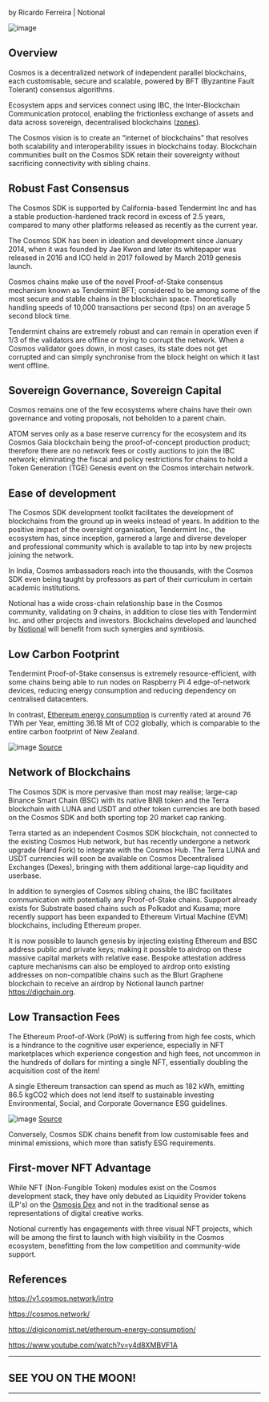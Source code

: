 by Ricardo Ferreira | Notional

![image](https://user-images.githubusercontent.com/22358264/136323289-4a27e11c-5325-4773-aa86-12bc814887ef.png)

## Overview
Cosmos is a decentralized network of independent parallel blockchains, each customisable, secure and scalable, powered by BFT (Byzantine Fault Tolerant) consensus algorithms.

Ecosystem apps and services connect using IBC, the Inter-Blockchain Communication protocol, enabling the frictionless exchange of assets and data across sovereign, decentralised blockchains ([zones](https://mapofzones.com/)).

The Cosmos vision is to create an “internet of blockchains” that resolves both scalability and interoperability issues in blockchains today. Blockchain communities built on the Cosmos SDK retain their sovereignty without sacrificing connectivity with sibling chains.   

## Robust Fast Consensus
The Cosmos SDK is supported by California-based Tendermint Inc and has a stable production-hardened track record in excess of 2.5 years,  compared to many other platforms released as recently as the current year.

The Cosmos SDK has been in ideation and development since January 2014, when it was founded by Jae Kwon and later its whitepaper was released in 2016 and ICO held in 2017 followed by March 2019 genesis launch. 

Cosmos chains make use of the novel Proof-of-Stake consensus mechanism known as Tendermint BFT; considered to be among some of the most secure and stable chains in the blockchain space. Theoretically handling speeds of 10,000 transactions per second (tps) on an average 5 second block time.   

Tendermint chains are extremely robust and can remain in operation even if 1/3 of the validators are offline or trying to corrupt the network. When a Cosmos validator goes down, in most cases, its state does not get corrupted and can simply synchronise from the block height on which it last went offline.

## Sovereign Governance, Sovereign Capital
Cosmos remains one of the few ecosystems where chains have their own governance and voting proposals, not beholden to a parent chain.

ATOM serves only as a base reserve currency for the ecosystem and its Cosmos Gaia blockchain being the proof-of-concept production product; therefore there are no network fees or costly auctions to join the IBC network; eliminating the fiscal and policy restrictions for chains to hold a Token Generation (TGE) Genesis event on the Cosmos interchain network.

## Ease of development
The Cosmos SDK development toolkit facilitates the development of blockchains from the ground up in weeks instead of years. In addition to the positive impact of the oversight organisation, Tendermint Inc., the ecosystem has, since inception, garnered a large and diverse developer and professional community which is available to tap into by new projects joining the network.

In India, Cosmos ambassadors reach into the thousands, with the Cosmos SDK even being taught by professors as part of their curriculum in certain academic institutions.

Notional has a wide cross-chain relationship base in the Cosmos community, validating on 9 chains, in addition to close ties with Tendermint Inc. and other projects and investors. Blockchains developed and launched by [Notional](https://notional.ventures) will benefit from such synergies and symbiosis.

## Low Carbon Footprint
Tendermint Proof-of-Stake consensus is extremely resource-efficient, with some chains being able to run nodes on Raspberry Pi 4 edge-of-network devices, reducing energy consumption and reducing dependency on centralised datacenters. 

In contrast, [Ethereum energy consumption](https://digiconomist.net/ethereum-energy-consumption/) is currently rated at around 76 TWh per Year, emitting 36.18 Mt of CO2 globally, which is comparable to the entire carbon footprint of New Zealand.

![image](https://i.imgur.com/mFWtoIA.png)
[Source](![](https://i.imgur.com/GOzeYsA.png))

##  Network of Blockchains
The Cosmos SDK is more pervasive than most may realise; large-cap Binance Smart Chain (BSC) with its native BNB token and the Terra blockchain with LUNA and USDT and other token currencies are both based on the Cosmos SDK and both sporting top 20 market cap ranking.

Terra started as an independent Cosmos SDK blockchain, not connected to the existing Cosmos Hub network, but has recently undergone a network upgrade (Hard Fork) to integrate with the Cosmos Hub. The Terra LUNA and USDT currencies will soon be available on Cosmos Decentralised Exchanges (Dexes), bringing with them additional large-cap liquidity and userbase.  

In addition to synergies of Cosmos sibling chains, the IBC facilitates communication with potentially any Proof-of-Stake chains. Support already exists for Substrate based chains such as Polkadot and Kusama; more recently support has been expanded to Ethereum Virtual Machine (EVM) blockchains, including Ethereum proper.

It is now possible to launch genesis by injecting existing Ethereum and BSC address public and private keys; making it possible to airdrop on these massive capital markets with relative ease. Bespoke attestation address capture mechanisms can also be employed to airdrop onto existing addresses on non-compatible chains such as the Blurt Graphene blockchain to receive an airdrop by Notional launch partner https://digchain.org. 

## Low Transaction Fees
The Ethereum Proof-of-Work (PoW) is suffering from high fee costs, which is a hindrance to the cognitive user experience, especially in NFT marketplaces which experience congestion and high fees, not uncommon in the hundreds of dollars for minting a single NFT, essentially doubling the acquisition cost of the item! 

A single Ethereum transaction can spend as much as 182 kWh, emitting 86.5 kgCO2 which does not lend itself to sustainable investing Environmental, Social, and Corporate Governance ESG guidelines.

![image](https://i.imgur.com/RbN99vG.png)
[Source](https://digiconomist.net/ethereum-energy-consumption/)

Conversely, Cosmos SDK chains benefit from low customisable fees and minimal emissions, which more than satisfy ESG requirements. 

## First-mover NFT Advantage
While NFT (Non-Fungible Token) modules exist on the Cosmos development stack, they have only debuted as Liquidity Provider tokens (LP's) on the [Osmosis Dex](https://app.osmosis.zone) and not in the traditional sense as representations of digital creative works. 

Notional currently has engagements with three visual NFT projects, which will be among the first to launch with high visibility in the Cosmos ecosystem, benefitting from the low competition and community-wide support. 

## References

https://v1.cosmos.network/intro

https://cosmos.network/

https://digiconomist.net/ethereum-energy-consumption/

https://www.youtube.com/watch?v=y4d8XMBVF1A

---
## SEE YOU ON THE MOON!
---
